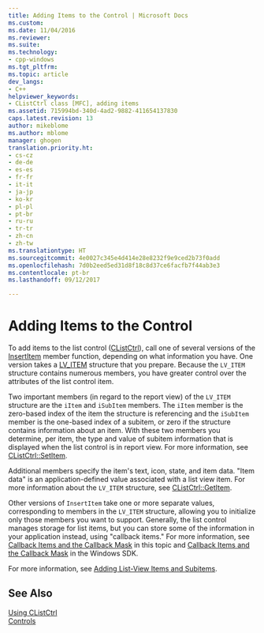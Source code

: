 ```yaml
---
title: Adding Items to the Control | Microsoft Docs
ms.custom: 
ms.date: 11/04/2016
ms.reviewer: 
ms.suite: 
ms.technology:
- cpp-windows
ms.tgt_pltfrm: 
ms.topic: article
dev_langs:
- C++
helpviewer_keywords:
- CListCtrl class [MFC], adding items
ms.assetid: 715994bd-340d-4ad2-9882-411654137830
caps.latest.revision: 13
author: mikeblome
ms.author: mblome
manager: ghogen
translation.priority.ht:
- cs-cz
- de-de
- es-es
- fr-fr
- it-it
- ja-jp
- ko-kr
- pl-pl
- pt-br
- ru-ru
- tr-tr
- zh-cn
- zh-tw
ms.translationtype: HT
ms.sourcegitcommit: 4e0027c345e4d414e28e8232f9e9ced2b73f0add
ms.openlocfilehash: 7d0b2eed5ed31d8f18c8d37ce6facfb7f44ab3e3
ms.contentlocale: pt-br
ms.lasthandoff: 09/12/2017

---
```

# <a name="adding-items-to-the-control"></a>Adding Items to the Control
To add items to the list control ([CListCtrl](../mfc/reference/clistctrl-class.md)), call one of several versions of the [InsertItem](../mfc/reference/clistctrl-class.md#insertitem) member function, depending on what information you have. One version takes a [LV_ITEM](http://msdn.microsoft.com/library/windows/desktop/bb774760) structure that you prepare. Because the `LV_ITEM` structure contains numerous members, you have greater control over the attributes of the list control item.  
  
 Two important members (in regard to the report view) of the `LV_ITEM` structure are the `iItem` and `iSubItem` members. The `iItem` member is the zero-based index of the item the structure is referencing and the `iSubItem` member is the one-based index of a subitem, or zero if the structure contains information about an item. With these two members you determine, per item, the type and value of subitem information that is displayed when the list control is in report view. For more information, see [CListCtrl::SetItem](../mfc/reference/clistctrl-class.md#setitem).  
  
 Additional members specify the item's text, icon, state, and item data. "Item data" is an application-defined value associated with a list view item. For more information about the `LV_ITEM` structure, see [CListCtrl::GetItem](../mfc/reference/clistctrl-class.md#getitem).  
  
 Other versions of `InsertItem` take one or more separate values, corresponding to members in the `LV_ITEM` structure, allowing you to initialize only those members you want to support. Generally, the list control manages storage for list items, but you can store some of the information in your application instead, using "callback items." For more information, see [Callback Items and the Callback Mask](../mfc/callback-items-and-the-callback-mask.md) in this topic and [Callback Items and the Callback Mask](http://msdn.microsoft.com/library/windows/desktop/bb774736) in the Windows SDK.  
  
 For more information, see [Adding List-View Items and Subitems](http://msdn.microsoft.com/library/windows/desktop/bb774736).  
  
## <a name="see-also"></a>See Also  
 [Using CListCtrl](../mfc/using-clistctrl.md)   
 [Controls](../mfc/controls-mfc.md)


